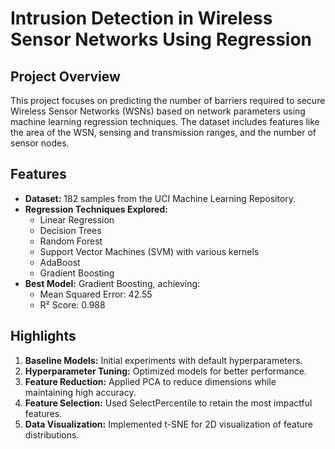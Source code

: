 # Intrusion Detection in Wireless Sensor Networks Using Regression

## Project Overview
This project focuses on predicting the number of barriers required to secure Wireless Sensor Networks (WSNs) based on network parameters using machine learning regression techniques. The dataset includes features like the area of the WSN, sensing and transmission ranges, and the number of sensor nodes.

## Features
- **Dataset:** 182 samples from the UCI Machine Learning Repository.
- **Regression Techniques Explored:**
  - Linear Regression
  - Decision Trees
  - Random Forest
  - Support Vector Machines (SVM) with various kernels
  - AdaBoost
  - Gradient Boosting
- **Best Model:** Gradient Boosting, achieving:
  - Mean Squared Error: 42.55
  - R² Score: 0.988

## Highlights
1. **Baseline Models:** Initial experiments with default hyperparameters.
2. **Hyperparameter Tuning:** Optimized models for better performance.
3. **Feature Reduction:** Applied PCA to reduce dimensions while maintaining high accuracy.
4. **Feature Selection:** Used SelectPercentile to retain the most impactful features.
5. **Data Visualization:** Implemented t-SNE for 2D visualization of feature distributions.

